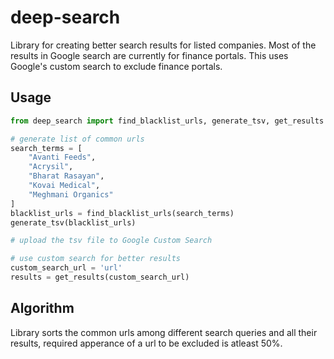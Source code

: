 # deep-search

Library for creating better search results for listed companies. Most of the results in Google search are currently for finance portals. This uses Google's custom search to exclude finance portals.


## Usage

```python
from deep_search import find_blacklist_urls, generate_tsv, get_results

# generate list of common urls
search_terms = [
	"Avanti Feeds", 
    "Acrysil", 
    "Bharat Rasayan", 
    "Kovai Medical", 
    "Meghmani Organics"
]
blacklist_urls = find_blacklist_urls(search_terms)
generate_tsv(blacklist_urls)

# upload the tsv file to Google Custom Search

# use custom search for better results
custom_search_url = 'url'
results = get_results(custom_search_url)
```

## Algorithm


Library sorts the common urls among different search queries and all their results, required apperance of a url to be excluded is atleast 50%.
